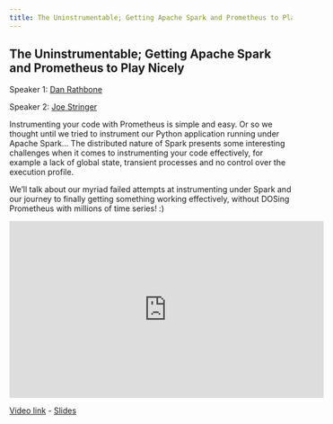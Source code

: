 ```yaml
---
title: The Uninstrumentable; Getting Apache Spark and Prometheus to Play Nicely
---
```


## The Uninstrumentable; Getting Apache Spark and Prometheus to Play Nicely

Speaker 1: [Dan Rathbone](/2017-munich/speakers/dan-rathbone/)

Speaker 2: [Joe Stringer](/2017-munich/speakers/joe-stringer/)

Instrumenting your code with Prometheus is simple and easy. Or so we thought until we tried to instrument our Python application running under Apache Spark… The distributed nature of Spark presents some interesting challenges when it comes to instrumenting your code effectively, for example a lack of global state, transient processes and no control over the execution profile.

We’ll talk about our myriad failed attempts at instrumenting under Spark and our journey to finally getting something working effectively, without DOSing Prometheus with millions of time series! :)

<iframe width="560" height="315" src="https://www.youtube.com/embed/KMk1aJaAkhw" frameborder="0" allowfullscreen></iframe>

[Video link](https://youtu.be/KMk1aJaAkhw) -
[Slides](/2017-munich/slides/the-uninstrumentable-getting-apache-spark-and-prometheus-to-play-nicely.pdf)
